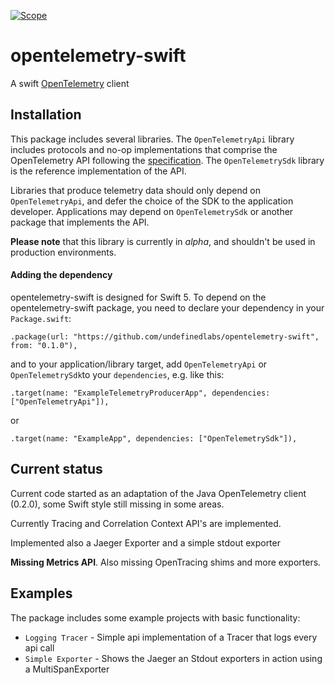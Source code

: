
[![Scope](https://app.scope.dev/api/badge/aac7d72a-28e3-4c66-ac04-ad816166cd41/default)](https://app.scope.dev/external/v1/inspect/54b1fab6-1a7f-4d03-9fb4-26fafd169131/aac7d72a-28e3-4c66-ac04-ad816166cd41/default)

# opentelemetry-swift

A swift [OpenTelemetry](https://opentelemetry.io/) client

## Installation

This package includes several libraries. The `OpenTelemetryApi` library includes protocols and no-op implementations that comprise the OpenTelemetry API following the [specification](https://github.com/open-telemetry/opentelemetry-specification). The `OpenTelemetrySdk` library is the reference implementation of the API.

Libraries that produce telemetry data should only depend on `OpenTelemetryApi`, and defer the choice of the SDK to the application developer. Applications may depend on `OpenTelemetrySdk` or another package that implements the API.

**Please note** that this library is currently in *alpha*, and shouldn't be used in production environments.

#### Adding the dependency

opentelemetry-swift is designed for Swift 5. To depend on the  opentelemetry-swift package, you need to declare your dependency in your `Package.swift`:

```
.package(url: "https://github.com/undefinedlabs/opentelemetry-swift", from: "0.1.0"),
```

and to your application/library target, add `OpenTelemetryApi` or  `OpenTelemetrySdk`to your `dependencies`, e.g. like this:

```
.target(name: "ExampleTelemetryProducerApp", dependencies: ["OpenTelemetryApi"]),
```

or 

```
.target(name: "ExampleApp", dependencies: ["OpenTelemetrySdk"]),
```

## Current status

Current code started as an adaptation of the Java OpenTelemetry client (0.2.0), some Swift style still missing in some areas.

Currently Tracing and Correlation Context API's are implemented. 

Implemented also a Jaeger Exporter and a simple stdout exporter

**Missing Metrics API**. Also missing OpenTracing shims and more exporters.

## Examples

The package includes some example projects with basic functionality:

- `Logging Tracer` -  Simple api implementation of a Tracer that logs every api call
- `Simple Exporter` - Shows the Jaeger an Stdout exporters in action using a MultiSpanExporter

